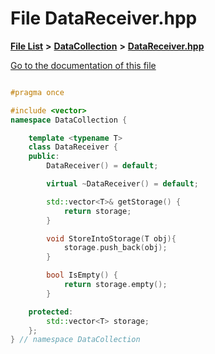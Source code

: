 

# File DataReceiver.hpp

[**File List**](files.md) **>** [**DataCollection**](dir_8adf75fe53ae17187785c216cf2633db.md) **>** [**DataReceiver.hpp**](_data_receiver_8hpp.md)

[Go to the documentation of this file](_data_receiver_8hpp.md)

```C++

#pragma once

#include <vector>
namespace DataCollection {

    template <typename T>
    class DataReceiver {
    public:
        DataReceiver() = default;

        virtual ~DataReceiver() = default;

        std::vector<T>& getStorage() {
            return storage;
        }

        void StoreIntoStorage(T obj){
            storage.push_back(obj);
        }

        bool IsEmpty() {
            return storage.empty();
        }

    protected:
        std::vector<T> storage; 
    };
} // namespace DataCollection

```

